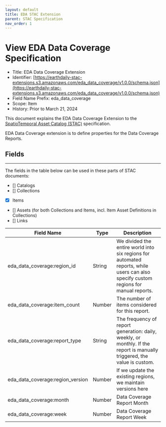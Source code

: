 ```yaml
---
layout: default
title: EDA STAC Extension
parent: STAC Specification
nav_order: 1
---
```

# View EDA Data Coverage Specification
* Title: EDA Data Coverage Extension
* Identifier: [https://earthdaily-stac-extensions.s3.amazonaws.com/eda_data_coverage/v1.0.0/schema.json](https://earthdaily-stac-extensions.s3.amazonaws.com/eda_data_coverage/v1.0.0/schema.json) 
* Field Name Prefix: eda_data_coverage
* Scope: Item
* History: Prior to March 21, 2024

This document explains the EDA Data Coverage Extension to the [SpatioTemporal Asset Catalog (STAC)](https://github.com/radiantearth/stac-spec) specification.

EDA Data Coverage extension is to define properties for the Data Coverage Reports.

## Fields
*** 
The fields in the table below can be used in these parts of STAC documents:

 - [] Catalogs
 - [] Collections
 - [x] Items
 - [] Assets (for both Collections and Items, incl. Item Asset Definitions in Collections)
 - [] Links

 |  Field Name           | Type        |     Description                                                                        |
 |-----------------------|-------------|----------------------------------------------------------------------------------------|
 | eda_data_coverage:region_id| String      | We divided the entire world into six regions for automated reports, while users can also specify custom regions for manual reports.                                  |
 | eda_data_coverage:item_count     | Number | The number of items considered for this report.                                             |
 | eda_data_coverage:report_type| String      | The frequency of report generation: daily, weekly, or monthly. If the report is manually triggered, the value is custom.                                  |
 | eda_data_coverage:region_version     | Number | If we update the existing regions, we maintain versions here  |
 | eda_data_coverage:month| Number      | Data Coverage Report Month                                 |
 | eda_data_coverage:week| Number      | Data Coverage Report Week                                   |
 
 
 

